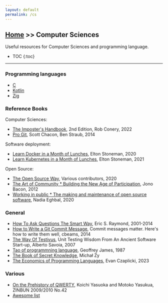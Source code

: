 ```yaml
---
layout: default
permalink: /cs
---
```


## [Home](/) >> Computer Sciences

Useful resources for Computer Sciences and programming language.

* TOC
{:toc}

* * *

### Programming languages

* [C](./c)
* [Kotlin](./kt)
* [Zig](./zg)

### Reference Books

Computer Sciences:
* [The Imposter's Handbook](https://bigmachine.io/), 2nd Edition, Rob Conery, 2022
* [Pro Git](https://git-scm.com/book/en/v2), Scott Chacon, Ben Straub, 2014

Software deployment:
* [Learn Docker in a Month of Lunches](https://www.manning.com/books/learn-docker-in-a-month-of-lunches), Elton Stoneman, 2020
* [Learn Kubernetes in a Month of Lunches](https://www.manning.com/books/learn-kubernetes-in-a-month-of-lunches), Elton Stoneman, 2021

Open Source:
* [The Open Source Way](https://www.theopensourceway.org/), Various contributors, 2020
* [The Art of Community * Building the New Age of Participation](https://www.jonobacon.com/books/artofcommunity/), Jono Bacon, 2012
* [Working in public * The making and maintenance of open source software](https://press.stripe.com/working-in-public), Nadia Eghbal, 2020

### General

* [How To Ask Questions The Smart Way](https://www.catb.org/~esr/faqs/smart-questions), Eric S. Raymond, 2001-2014
* [How to Write a Git Commit Message](https://cbea.ms/git-commit/), Commit messages matter. Here's how to write them well, cbeams, 2014
* [The Way Of Testivus](http://www.agitar.com/downloads/TheWayOfTestivus.pdf), Unit Testing Wisdom From An Ancient Software Start-up, Alberto Savoia, 2007
* [Tao of programmning language](https://www.mit.edu/~xela/tao.html), Geoffrey James, 1987
* [The Book of Secret Knowledge](https://github.com/trimstray/the-book-of-secret-knowledge), Michał Ży
* [The Economics of Programming Languages](https://www.youtube.com/watch?v=XZ3w_jec1v8), Evan Czaplicki, 2023

### Various

* [On the Prehistory of QWERTY](https://repository.kulib.kyoto-u.ac.jp/dspace/bitstream/2433/139379/1/42_161.pdf), Koichi Yasuoka and Motoko Yasukua, ZINBUN 2009/2010 No.42
* [Awesome list](https://github.com/sindresorhus/awesome)
